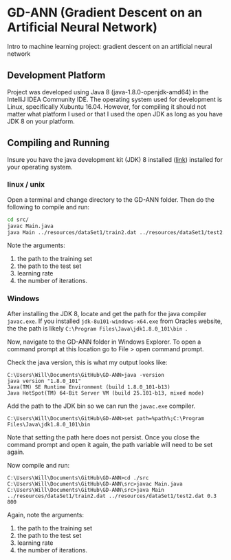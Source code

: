 # GD-ANN (Gradient Descent on an Artificial Neural Network)
Intro to machine learning project: gradient descent on an artificial neural network

Development Platform
-----------

Project was developed using Java 8 (java-1.8.0-openjdk-amd64) in the IntelliJ IDEA Community IDE. The operating system used for development is Linux, specifically Xubuntu 16.04. However, for compiling it should not matter what platform I used or that I used the open JDK as long as you have JDK 8 on your platform.

Compiling and Running
---------
Insure you have the java development kit (JDK) 8 installed ([link](http://www.oracle.com/technetwork/java/javase/downloads/jdk8-downloads-2133151.html)) installed for your operating system. 

### linux / unix

Open a terminal and change directory to the GD-ANN folder. Then do the following to compile and run:

```bash
cd src/
javac Main.java
java Main ../resources/dataSet1/train2.dat ../resources/dataSet1/test2.dat 0.3 800
```
Note the arguments:

1. the path to the training set
2. the path to the test set
3. learning rate
4. the number of iterations.

### Windows

After installing the JDK 8, locate and get the path for the java compiler `javac.exe`. If you installed `jdk-8u101-windows-x64.exe` from Oracles website, the the path is likely `C:\Program Files\Java\jdk1.8.0_101\bin
`.

Now, navigate to the GD-ANN folder in Windows Explorer. To open a command prompt at this location go to File > open command prompt.

Check the java version, this is what my output looks like:
```shell
C:\Users\Will\Documents\GitHub\GD-ANN>java -version
java version "1.8.0_101"
Java(TM) SE Runtime Environment (build 1.8.0_101-b13)
Java HotSpot(TM) 64-Bit Server VM (build 25.101-b13, mixed mode)
```

Add the path to the JDK bin so we can run the `javac.exe` compiler.
```shell
C:\Users\Will\Documents\GitHub\GD-ANN>set path=%path%;C:\Program Files\Java\jdk1.8.0_101\bin
```

Note that setting the path here does not persist. Once you close the command prompt and open it again, the path variable will need to be set again.

Now compile and run:

```shell
C:\Users\Will\Documents\GitHub\GD-ANN>cd ./src
C:\Users\Will\Documents\GitHub\GD-ANN\src>javac Main.java
C:\Users\Will\Documents\GitHub\GD-ANN\src>java Main ../resources/dataSet1/train2.dat ../resources/dataSet1/test2.dat 0.3 800
```

Again, note the arguments:

1. the path to the training set
2. the path to the test set
3. learning rate
4. the number of iterations.

